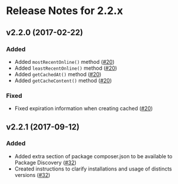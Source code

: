 # Release Notes for 2.2.x

## v2.2.0 (2017-02-22)

### Added

- Added `mostRecentOnline()` method ([#20](https://github.com/highideas/laravel-users-online/pull/20))
- Added `leastRecentOnline()` method ([#20](https://github.com/highideas/laravel-users-online/pull/20))
- Added `getCachedAt()` method ([#20](https://github.com/highideas/laravel-users-online/pull/20))
- Added `getCacheContent()` method ([#20](https://github.com/highideas/laravel-users-online/pull/20))

### Fixed

- Fixed expiration information when creating cached ([#20](https://github.com/highideas/laravel-users-online/pull/20))

## v2.2.1 (2017-09-12)

### Added

- Added extra section of package composer.json to be available to Package Discovery ([#32](https://github.com/highideas/laravel-users-online/pull/32))
- Created instructions to clarify installations and usage of distincts versions ([#32](https://github.com/highideas/laravel-users-online/pull/32))
